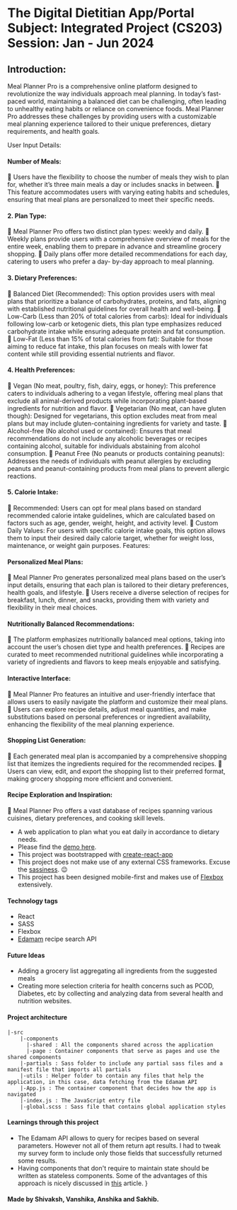 # The Digital Dietitian App/Portal Subject: Integrated Project (CS203) Session: Jan - Jun 2024

## Introduction:
Meal Planner Pro is a comprehensive online platform designed to revolutionize the way individuals approach meal planning. In today’s fast-paced world, maintaining a balanced diet can be challenging, often leading to unhealthy eating habits or reliance on convenience foods. Meal Planner Pro addresses these challenges by providing users with a customizable meal planning experience tailored to their unique preferences, dietary requirements, and health goals.

User Input Details:

#### Number of Meals:
 Users have the flexibility to choose the number of meals they wish to plan for, whether it’s three main meals a day or includes snacks in between.  This feature accommodates users with varying eating habits and schedules, ensuring that meal plans are personalized to meet their specific needs. 

#### 2. Plan Type:
 Meal Planner Pro offers two distinct plan types: weekly and daily.  Weekly plans provide users with a comprehensive overview of meals for the entire week, enabling them to prepare in advance and streamline grocery shopping.  Daily plans offer more detailed recommendations for each day, catering to users who prefer a day- by-day approach to meal planning.

#### 3. Dietary Preferences:
 Balanced Diet (Recommended): This option provides users with meal plans that prioritize a balance of carbohydrates, proteins, and fats, aligning with established nutritional guidelines for overall health and well-being.  Low-Carb (Less than 20% of total calories from carbs): Ideal for individuals following low-carb or ketogenic diets, this plan type emphasizes reduced carbohydrate intake while ensuring adequate protein and fat consumption.  Low-Fat (Less than 15% of total calories from fat): Suitable for those aiming to reduce fat intake, this plan focuses on meals with lower fat content while still providing essential nutrients and flavor.
#### 4. Health Preferences:
 Vegan (No meat, poultry, fish, dairy, eggs, or honey): This preference caters to individuals adhering to a vegan lifestyle, offering meal plans that exclude all animal-derived products while incorporating plant-based ingredients for nutrition and flavor.  Vegetarian (No meat, can have gluten though): Designed for vegetarians, this option excludes meat from meal plans but may include gluten-containing ingredients for variety and taste.  Alcohol-free (No alcohol used or contained): Ensures that meal recommendations do not include any alcoholic beverages or recipes containing alcohol, suitable for individuals abstaining from alcohol consumption.  Peanut Free (No peanuts or products containing peanuts): Addresses the needs of individuals with peanut allergies by excluding peanuts and peanut-containing products from meal plans to prevent allergic reactions.

#### 5. Calorie Intake:
 Recommended: Users can opt for meal plans based on standard recommended calorie intake guidelines, which are calculated based on factors such as age, gender, weight, height, and activity level.  Custom Daily Values: For users with specific calorie intake goals, this option allows them to input their desired daily calorie target, whether for weight loss, maintenance, or weight gain purposes.
Features:

#### Personalized Meal Plans: 
 Meal Planner Pro generates personalized meal plans based on the user’s input details, ensuring that each plan is tailored to their dietary preferences, health goals, and lifestyle.  Users receive a diverse selection of recipes for breakfast, lunch, dinner, and snacks, providing them with variety and flexibility in their meal choices.

#### Nutritionally Balanced Recommendations: 
 The platform emphasizes nutritionally balanced meal options, taking into account the user’s chosen diet type and health preferences.  Recipes are curated to meet recommended nutritional guidelines while incorporating a variety of ingredients and flavors to keep meals enjoyable and satisfying.

#### Interactive Interface: 
 Meal Planner Pro features an intuitive and user-friendly interface that allows users to easily navigate the platform and customize their meal plans.  Users can explore recipe details, adjust meal quantities, and make substitutions based on personal preferences or ingredient availability, enhancing the flexibility of the meal planning experience.

#### Shopping List Generation: 
 Each generated meal plan is accompanied by a comprehensive shopping list that itemizes the ingredients required for the recommended recipes.  Users can view, edit, and export the shopping list to their preferred format, making grocery shopping more efficient and convenient.

#### Recipe Exploration and Inspiration: 
 Meal Planner Pro offers a vast database of recipes spanning various cuisines, dietary preferences, and cooking skill levels.
 - A web application to plan what you eat daily in accordance to dietary needs. 
 - Please find the [demo here](https://arimai.github.io/meal-planner/#/).
 - This project was bootstrapped with [create-react-app](https://github.com/facebookincubator/create-react-app)
 - This project does not make use of any external CSS frameworks. Excuse the [sassiness](http://sass-lang.com/). :wink:
 - This project has been designed mobile-first and makes use of [Flexbox](https://css-tricks.com/snippets/css/a-guide-to-flexbox/) extensively.

#### Technology tags
- React
- SASS
- Flexbox
- [Edamam](https://www.edamam.com/) recipe search API

#### Future Ideas
- Adding a grocery list aggregating all ingredients from the suggested meals
- Creating more selection criteria for health concerns such as PCOD, Diabetes, etc by collecting and analyzing data from several health and nutrition websites.
 
#### Project architecture
```
|-src
    |-components
      |-shared : All the components shared across the application
      |-page : Container components that serve as pages and use the shared components
    |-partials : Sass folder to include any partial sass files and a manifest file that imports all partials
    |-utils : Helper folder to contain any files that help the application, in this case, data fetching from the Edamam API
    |-App.js : The container component that decides how the app is navigated
    |-index.js : The JavaScript entry file 
    |-global.scss : Sass file that contains global application styles
```

#### Learnings through this project

- The Edamam API allows to query for recipes based on several parameters. However not all of them return apt results.
I had to tweak my survey form to include only those fields that successfully returned some results.
- Having components that don't require to maintain state should be written as stateless components. 
Some of the advantages of this approach is nicely discussed in [this](https://hackernoon.com/react-stateless-functional-components-nine-wins-you-might-have-overlooked-997b0d933dbc) article.
}

#### Made by Shivaksh, Vanshika, Anshika and Sakhib.
